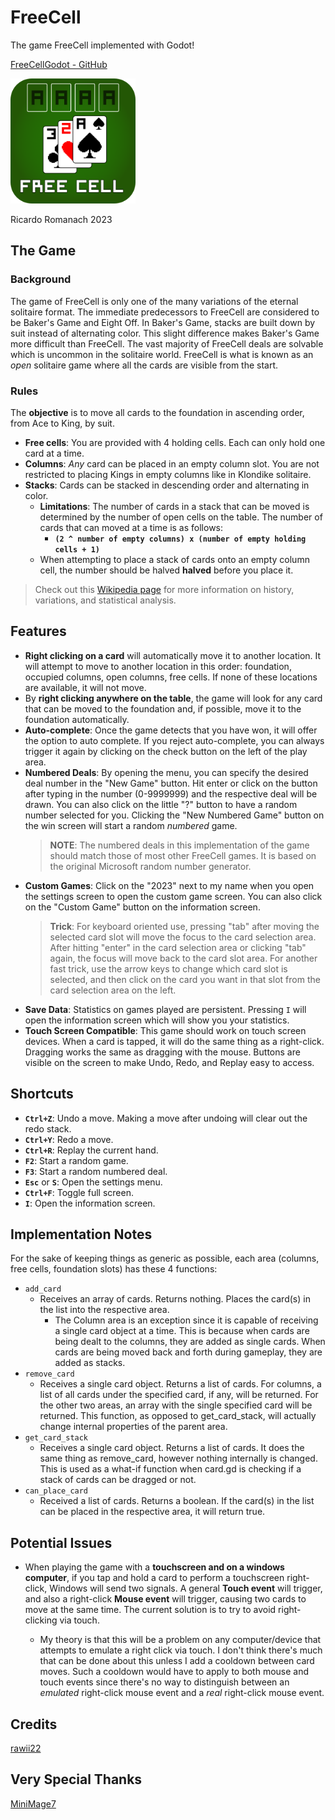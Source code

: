 # FreeCell
The game FreeCell implemented with Godot!

[FreeCellGodot - GitHub](https://github.com/rawii22/FreeCellGodot)

<img src="./freecellicon.png" width="200"/>

Ricardo Romanach 2023


## The Game

### Background

The game of FreeCell is only one of the many variations of the eternal solitaire format. The immediate predecessors to FreeCell are considered to be Baker's Game and Eight Off. In Baker's Game, stacks are built down by suit instead of alternating color. This slight difference makes Baker's Game more difficult than FreeCell. The vast majority of FreeCell deals are solvable which is uncommon in the solitaire world. FreeCell is what is known as an *open* solitaire game where all the cards are visible from the start.

### Rules

The **objective** is to move all cards to the foundation in ascending order, from Ace to King, by suit.
- **Free cells**: You are provided with 4 holding cells. Each can only hold one card at a time.
- **Columns**: *Any* card can be placed in an empty column slot. You are not restricted to placing Kings in empty columns like in Klondike solitaire.
- **Stacks**: Cards can be stacked in descending order and alternating in color.
	- **Limitations**: The number of cards in a stack that can be moved is determined by the number of open cells on the table. The number of cards that can moved at a time is as follows:
		- **`(2 ^ number of empty columns) x (number of empty holding cells + 1)`**
	- When attempting to place a stack of cards onto an empty column cell, the number should be halved **halved** before you place it.

> Check out this [Wikipedia page](https://en.wikipedia.org/wiki/FreeCell) for more information on history, variations, and statistical analysis.

## Features

- **Right clicking on a card** will automatically move it to another location. It will attempt to move to another location in this order: foundation, occupied columns, open columns, free cells. If none of these locations are available, it will not move.
- By **right clicking anywhere on the table**, the game will look for any card that can be moved to the foundation and, if possible, move it to the foundation automatically.
- **Auto-complete**: Once the game detects that you have won, it will offer the option to auto complete. If you reject auto-complete, you can always trigger it again by clicking on the check button on the left of the play area.
- **Numbered Deals**: By opening the menu, you can specify the desired deal number in the "New Game" button. Hit enter or click on the button after typing in the number (0-9999999) and the respective deal will be drawn. You can also click on the little "?" button to have a random number selected for you. Clicking the "New Numbered Game" button on the win screen will start a random *numbered* game.
	> **NOTE**: The numbered deals in this implementation of the game should match those of most other FreeCell games. It is based on the original Microsoft random number generator.
- **Custom Games**: Click on the "2023" next to my name when you open the settings screen to open the custom game screen. You can also click on the "Custom Game" button on the information screen.
	> **Trick**: For keyboard oriented use, pressing "tab" after moving the selected card slot will move the focus to the card selection area. After hitting "enter" in the card selection area or clicking "tab" again, the focus will move back to the card slot area. For another fast trick, use the arrow keys to change which card slot is selected, and then click on the card you want in that slot from the card selection area on the left.
- **Save Data**: Statistics on games played are persistent. Pressing `I` will open the information screen which will show you your statistics.
- **Touch Screen Compatible**: This game should work on touch screen devices. When a card is tapped, it will do the same thing as a right-click. Dragging works the same as dragging with the mouse. Buttons are visible on the screen to make Undo, Redo, and Replay easy to access.

## Shortcuts

- **`Ctrl+Z`**: Undo a move. Making a move after undoing will clear out the redo stack.
- **`Ctrl+Y`**: Redo a move.
- **`Ctrl+R`**: Replay the current hand.
- **`F2`**: Start a random game.
- **`F3`**: Start a random numbered deal.
- **`Esc`** or **`S`**: Open the settings menu.
- **`Ctrl+F`**: Toggle full screen.
- **`I`**: Open the information screen.

## Implementation Notes

For the sake of keeping things as generic as possible, each area (columns, free cells, foundation slots) has these 4 functions:

- `add_card`
	- Receives an array of cards. Returns nothing. Places the card(s) in the list into the respective area.
		- The Column area is an exception since it is capable of receiving a single card object at a time. This is because when cards are being dealt to the columns, they are added as single cards. When cards are being moved back and forth during gameplay, they are added as stacks.
- `remove_card`
	- Receives a single card object. Returns a list of cards. For columns, a list of all cards under the specified card, if any, will be returned. For the other two areas, an array with the single specified card will be returned. This function, as opposed to get_card_stack, will actually change internal properties of the parent area.
- `get_card_stack`
	- Receives a single card object. Returns a list of cards. It does the same thing as remove_card, however nothing internally is changed. This is used as a what-if function when card.gd is checking if a stack of cards can be dragged or not.
- `can_place_card`
	- Received a list of cards. Returns a boolean. If the card(s) in the list can be placed in the respective area, it will return true.

## Potential Issues

- When playing the game with a **touchscreen and on a windows computer**, if you tap and hold a card to perform a touchscreen right-click, Windows will send two signals. A general **Touch event** will trigger, and also a right-click **Mouse  event** will trigger, causing two cards to move at the same time. The current solution is to try to avoid right-clicking via touch.

	- My theory is that this will be a problem on any computer/device that attempts to emulate a right click via touch. I don't think there's much that can be done about this unless I add a cooldown between card moves. Such a cooldown would have to apply to both mouse and touch events since there's no way to distinguish between an *emulated* right-click mouse event and a *real* right-click mouse event.

## Credits

[rawii22](https://github.com/rawii22/FreeCellGodot)

## Very Special Thanks

[MiniMage7](https://github.com/MiniMage7)
